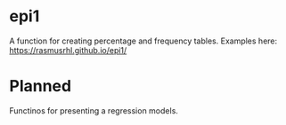 # epi1

A function for creating percentage and frequency tables. Examples here: https://rasmusrhl.github.io/epi1/

# Planned
Functinos for presenting a regression models. 
